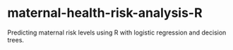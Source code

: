 # maternal-health-risk-analysis-R
Predicting maternal risk levels using R with logistic regression and decision trees.
